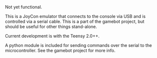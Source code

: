 Not yet functional.

This is a JoyCon emulator that connects to the console via USB and is controlled via a serial cable. This is a part of the gamebot project, but should be useful for other things stand-alone.

Current development is with the Teensy 2.0++.

A python module is included for sending commands over the serial to the microcontroller. 
See the gamebot project for more info.
